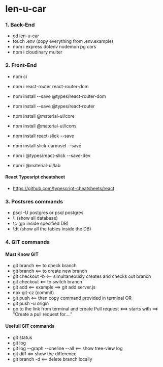 # len-u-car

### 1. Back-End

- cd len-u-car
- touch .env (copy everything from .env.example)
- npm i express dotenv nodemon pg cors
- npm i cloudinary multer

### 2. Front-End

- npm ci
- npm i react-router react-router-dom
- npm install --save @types/react-router-dom
- npm install --save @types/react-router
- npm install @material-ui/core
- npm install @material-ui/icons

- npm install react-slick --save
- npm install slick-carousel --save
- npm i @types/react-slick --save-dev
- npm i @material-ui/lab

#### React Typesript cheatsheet

- https://github.com/typescript-cheatsheets/react

### 3. Postsres commands

- psql -U postgres or psql postgres
- \l (show all database)
- \c <fileName> (go inside specified DB)
- \dt (show all the tables inside the DB)

### 4. GIT commands

#### Must Know GIT

- git branch <== to check branch
- git branch <branchName> <== to create new branch
- git checkout -b <newBranchName> <== simultaneously creates and checks out branch
- git checkout <branchName> <== to switch branch
- git add <fileYouWorkedOn> <== example ==> git add server.js
- npx git-cz (commit)
- git push <== then copy command provided in terminal
  OR
- git push -u origin <branchName>
- go to the link from terminal and create Pull request <==> starts with ==> "Create a pull request for...."

#### Usefull GIT commands

- git status
- git log
- git log --graph --oneline --all <== show tree-view log
- git diff <== show the difference
- git branch -d <branchName> <== delete branch locally
